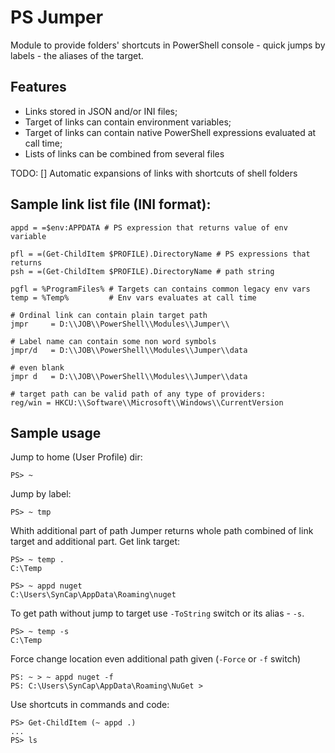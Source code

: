 # PS Jumper

Module to provide folders' shortcuts in PowerShell console - quick jumps by labels - the aliases of the target.

## Features

- Links stored in JSON and/or INI files;
- Target of links can contain environment variables;
- Target of links can contain native PowerShell expressions evaluated at call time;
- Lists of links can be combined from several files

TODO:
[] Automatic expansions of links with shortcuts of shell folders

## Sample link list file (INI format):

	appd = =$env:APPDATA # PS expression that returns value of env variable

	pfl = =(Get-ChildItem $PROFILE).DirectoryName # PS expressions that returns
	psh = =(Get-ChildItem $PROFILE).DirectoryName # path string

	pgfl = %ProgramFiles% # Targets can contains common legacy env vars
	temp = %Temp%         # Env vars evaluates at call time

	# Ordinal link can contain plain target path
	jmpr     = D:\\JOB\\PowerShell\\Modules\\Jumper\\

	# Label name can contain some non word symbols
	jmpr/d   = D:\\JOB\\PowerShell\\Modules\\Jumper\\data

	# even blank
	jmpr d   = D:\\JOB\\PowerShell\\Modules\\Jumper\\data

	# target path can be valid path of any type of providers:
	reg/win = HKCU:\\Software\\Microsoft\\Windows\\CurrentVersion

## Sample usage

Jump to home (User Profile) dir:

	PS> ~

Jump by label:

	PS> ~ tmp

Whith additional part of path Jumper returns whole path combined of link target
and additional part.
Get link target:

	PS> ~ temp .
	C:\Temp

	PS> ~ appd nuget
	C:\Users\SynCap\AppData\Roaming\nuget

To get path without jump to target use `-ToString` switch or its alias - `-s`.

	PS> ~ temp -s
	C:\Temp

Force change location even additional path given (`-Force` or `-f` switch)

	PS: ~ > ~ appd nuget -f
	PS: C:\Users\SynCap\AppData\Roaming\NuGet >

Use shortcuts in commands and code:

	PS> Get-ChildItem (~ appd .)
	...
	PS> ls